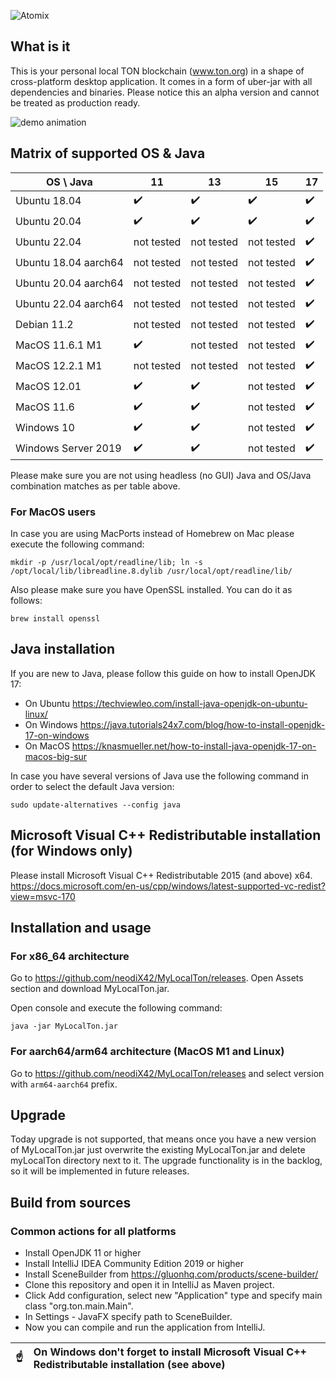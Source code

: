 ![Atomix](https://ton.org/download/ton_symbol.svg)

## What is it

This is your personal local TON blockchain (www.ton.org) in a shape of cross-platform desktop application. It comes in a form of uber-jar with all dependencies and binaries. Please notice this an
alpha version and cannot be treated as production ready.

![demo animation](https://github.com/neodiX42/MyLocalTon/blob/main/screens/MyLocalTon-alpha-demo.gif)

## Matrix of supported OS & Java

| OS \ Java            | 11  | 13  | 15  | 17  |
|----------------------|---|---|---|---|
| Ubuntu 18.04         | :heavy_check_mark:   | :heavy_check_mark:   | :heavy_check_mark:   | :heavy_check_mark:  |
| Ubuntu 20.04         | :heavy_check_mark:   | :heavy_check_mark:   | :heavy_check_mark:   | :heavy_check_mark:    |  |
| Ubuntu 22.04         | not tested   | not tested   | not tested   | :heavy_check_mark:    |  |
| Ubuntu 18.04 aarch64 | not tested   | not tested   | not tested   | :heavy_check_mark:    |  |
| Ubuntu 20.04 aarch64 | not tested   | not tested   | not tested   | :heavy_check_mark:    |  |
| Ubuntu 22.04 aarch64 | not tested   | not tested   | not tested   | :heavy_check_mark:    |  |
| Debian 11.2          | not tested   | not tested   | not tested   | :heavy_check_mark:    |  |
| MacOS 11.6.1 M1      | :heavy_check_mark:   | not tested   |  not tested | :heavy_check_mark:    |  |
| MacOS 12.2.1 M1      | not tested   | not tested   |  not tested | :heavy_check_mark:    |  |
| MacOS 12.01          | :heavy_check_mark:   | :heavy_check_mark:   |  not tested | :heavy_check_mark:    |  |
| MacOS 11.6           | :heavy_check_mark:   | :heavy_check_mark:   |  not tested | :heavy_check_mark:    |  |
| Windows 10           | :heavy_check_mark:   | :heavy_check_mark:   |  not tested | :heavy_check_mark:   |  |
| Windows Server 2019  | :heavy_check_mark:   | :heavy_check_mark:   | not tested  | :heavy_check_mark:    |  |

Please make sure you are not using headless (no GUI) Java and OS/Java combination matches as per table above.

### For MacOS users

In case you are using MacPorts instead of Homebrew on Mac please execute the following command:

`mkdir -p /usr/local/opt/readline/lib; ln -s /opt/local/lib/libreadline.8.dylib /usr/local/opt/readline/lib/`

Also please make sure you have OpenSSL installed. You can do it as follows:

`brew install openssl`

## Java installation

If you are new to Java, please follow this guide on how to install OpenJDK 17:

- On Ubuntu
  https://techviewleo.com/install-java-openjdk-on-ubuntu-linux/
- On Windows
  https://java.tutorials24x7.com/blog/how-to-install-openjdk-17-on-windows
- On MacOS
  https://knasmueller.net/how-to-install-java-openjdk-17-on-macos-big-sur

In case you have several versions of Java use the following command in order to select the default Java version:

`sudo update-alternatives --config java`

## Microsoft Visual C++ Redistributable installation (for Windows only)

Please install Microsoft Visual C++ Redistributable 2015 (and above) x64.
https://docs.microsoft.com/en-us/cpp/windows/latest-supported-vc-redist?view=msvc-170

## Installation and usage

### For x86_64 architecture
Go to https://github.com/neodiX42/MyLocalTon/releases. Open Assets section and download MyLocalTon.jar.

Open console and execute the following command:

`java -jar MyLocalTon.jar`

### For aarch64/arm64 architecture (MacOS M1 and Linux)

Go to https://github.com/neodiX42/MyLocalTon/releases and select version with `arm64-aarch64` prefix.

## Upgrade

Today upgrade is not supported, that means once you have a new version of MyLocalTon.jar just overwrite the existing MyLocalTon.jar and delete myLocalTon directory next to it. The upgrade
functionality is in the backlog, so it will be implemented in future releases.

## Build from sources

### Common actions for all platforms

* Install OpenJDK 11 or higher
* Install IntelliJ IDEA Community Edition 2019 or higher
* Install SceneBuilder from https://gluonhq.com/products/scene-builder/
* Clone this repository and open it in IntelliJ as Maven project.
* Click Add configuration, select new "Application" type and specify main class "org.ton.main.Main".
* In Settings - JavaFX specify path to SceneBuilder.
* Now you can compile and run the application from IntelliJ.

| :point_up:    | On Windows don't forget to install Microsoft Visual C++ Redistributable installation (see above) |
|---------------|:------------------------|